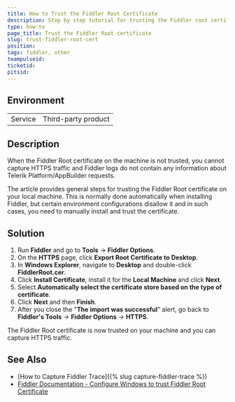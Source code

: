 ```yaml
---
title: How to Trust the Fiddler Root Certificate
description: Step by step tutorial for trusting the Fiddler root certificate.
type: how-to
page_title: Trust the Fiddler Root certificate
slug: trust-fiddler-root-cert
position:
tags: fiddler, other
teampulseid: 
ticketid: 
pitsid: 
---
```


## Environment
<table>
  <tr>
    <td>Service</td>
    <td>Third-party product</td>	
  </tr>
</table>

## Description
When the Fiddler Root certificate on the machine is not trusted, you cannot capture HTTPS traffic and Fiddler logs do not contain any information about Telerik Platform/AppBuilder requests.

The article provides general steps for trusting the Fiddler Root certificate on your local machine. This is normally done automatically when installing Fiddler, but certain environment configurations disallow it and in such cases, you need to manually install and trust the certificate. 

## Solution
1. Run **Fiddler** and go to **Tools** -> **Fiddler Options**.
1. On the **HTTPS** page, click **Export Root Certificate to Desktop**.
1. In **Windows Explorer**, navigate to **Desktop** and double-click **FiddlerRoot.cer**.
1. Click **Install Certificate**, install it for the **Local Machine** and click **Next**.
1. Select **Automatically select the certificate store based on the type of certificate**.
1. Click **Next** and then **Finish**.
1. After you close the "**The import was successful**" alert, go back to **Fiddler's Tools** -> **Fiddler Options** -> **HTTPS**.

The Fiddler Root certificate is now trusted on your machine and you can capture HTTPS traffic.

## See Also
* [How to Capture Fiddler Trace]({% slug capture-fiddler-trace %})
* [Fiddler Documentation - Configure Windows to trust Fiddler Root Certificate](https://docs.telerik.com/fiddler/Configure-Fiddler/Tasks/TrustFiddlerRootCert)